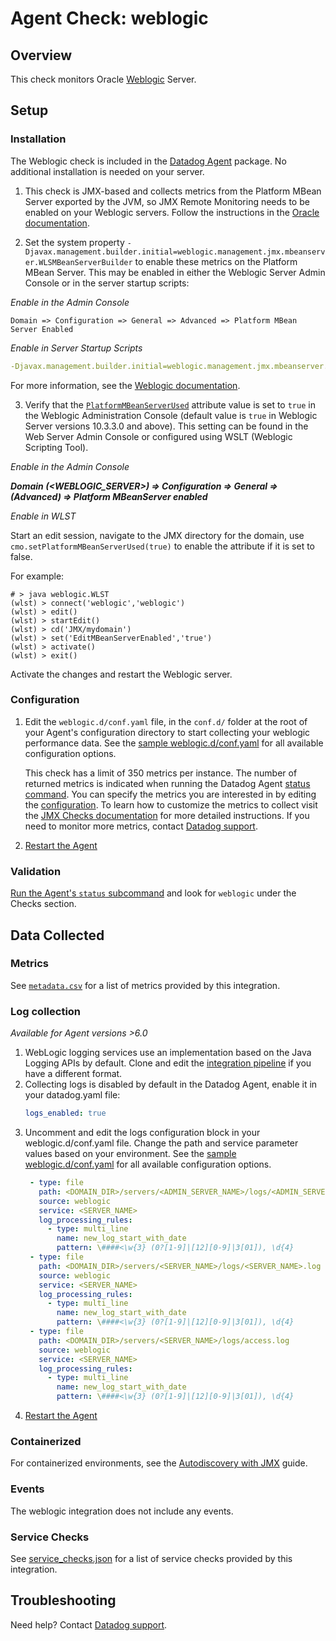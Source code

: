 # Agent Check: weblogic

## Overview

This check monitors Oracle [Weblogic][1] Server. 

## Setup

### Installation

The Weblogic check is included in the [Datadog Agent][2] package.
No additional installation is needed on your server.

1. This check is JMX-based and collects metrics from the Platform MBean Server exported by the JVM, so JMX Remote Monitoring needs to be enabled on your Weblogic servers. Follow the instructions in the [Oracle documentation][8].

2. Set the system property `-Djavax.management.builder.initial=weblogic.management.jmx.mbeanserver.WLSMBeanServerBuilder` to enable these metrics on the Platform MBean Server. This may be enabled in either the Weblogic Server Admin Console or in the server startup scripts:

_Enable in the Admin Console_

```
Domain => Configuration => General => Advanced => Platform MBean Server Enabled
```
_Enable in Server Startup Scripts_
```yaml
-Djavax.management.builder.initial=weblogic.management.jmx.mbeanserver.WLSMBeanServerBuilder
```

For more information, see the [Weblogic documentation][13].

3. Verify that the [`PlatformMBeanServerUsed`][9] attribute value is set to `true` in the Weblogic Administration Console (default value is `true` in Weblogic Server versions 10.3.3.0 and above). This setting can be found in the Web Server Admin Console or configured using WSLT (Weblogic Scripting Tool). 

_Enable in the Admin Console_


_**Domain (<WEBLOGIC_SERVER>) => Configuration => General => (Advanced) => Platform MBeanServer enabled**_


_Enable in WLST_

Start an edit session, navigate to the JMX directory for the domain, use `cmo.setPlatformMBeanServerUsed(true)` to enable the attribute if it is set to false.

For example:
```
# > java weblogic.WLST
(wlst) > connect('weblogic','weblogic')
(wlst) > edit()
(wlst) > startEdit()
(wlst) > cd('JMX/mydomain')
(wlst) > set('EditMBeanServerEnabled','true')
(wlst) > activate()
(wlst) > exit()
```

Activate the changes and restart the Weblogic server.

### Configuration

1. Edit the `weblogic.d/conf.yaml` file, in the `conf.d/` folder at the root of your
   Agent's configuration directory to start collecting your weblogic performance data.
   See the [sample weblogic.d/conf.yaml][2] for all available configuration options.

   This check has a limit of 350 metrics per instance. The number of returned metrics is indicated when running the Datadog Agent [status command][3].
   You can specify the metrics you are interested in by editing the [configuration][2].
   To learn how to customize the metrics to collect visit the [JMX Checks documentation][4] for more detailed instructions.
   If you need to monitor more metrics, contact [Datadog support][5].

2. [Restart the Agent][6]

### Validation

[Run the Agent's `status` subcommand][3] and look for `weblogic` under the Checks section.

## Data Collected

### Metrics

See [`metadata.csv`][10] for a list of metrics provided by this integration.  

### Log collection

_Available for Agent versions >6.0_

1. WebLogic logging services use an implementation based on the Java Logging APIs by default. Clone and edit the [integration pipeline][11] if you have a different format.
2. Collecting logs is disabled by default in the Datadog Agent, enable it in your datadog.yaml file:
   ```yaml
   logs_enabled: true
   ```
3. Uncomment and edit the logs configuration block in your weblogic.d/conf.yaml file. Change the path and service parameter values based on your environment. See the [sample weblogic.d/conf.yaml][2] for all available configuration options.
   ```yaml
    - type: file
      path: <DOMAIN_DIR>/servers/<ADMIN_SERVER_NAME>/logs/<ADMIN_SERVER_NAME>.log
      source: weblogic
      service: <SERVER_NAME>
      log_processing_rules:
        - type: multi_line
          name: new_log_start_with_date
          pattern: \####<\w{3} (0?[1-9]|[12][0-9]|3[01]), \d{4}
    - type: file
      path: <DOMAIN_DIR>/servers/<SERVER_NAME>/logs/<SERVER_NAME>.log
      source: weblogic
      service: <SERVER_NAME>
      log_processing_rules:
        - type: multi_line
          name: new_log_start_with_date
          pattern: \####<\w{3} (0?[1-9]|[12][0-9]|3[01]), \d{4}
    - type: file
      path: <DOMAIN_DIR>/servers/<SERVER_NAME>/logs/access.log
      source: weblogic
      service: <SERVER_NAME>
      log_processing_rules:
        - type: multi_line
          name: new_log_start_with_date
          pattern: \####<\w{3} (0?[1-9]|[12][0-9]|3[01]), \d{4}
   ```
4. [Restart the Agent][6]

### Containerized
For containerized environments, see the [Autodiscovery with JMX][12] guide.

### Events

The weblogic integration does not include any events.

### Service Checks

See [service_checks.json][7] for a list of service checks provided by this integration.

## Troubleshooting

Need help? Contact [Datadog support][5].


[1]: **LINK_TO_INTEGERATION_SITE**
[2]: https://github.com/DataDog/integrations-core/blob/master/weblogic/datadog_checks/weblogic/data/conf.yaml.example
[3]: https://docs.datadoghq.com/agent/guide/agent-commands/#agent-status-and-information
[4]: https://docs.datadoghq.com/integrations/java/
[5]: https://docs.datadoghq.com/help/
[6]: https://docs.datadoghq.com/agent/guide/agent-commands/#start-stop-and-restart-the-agent
[7]: https://github.com/DataDog/integrations-core/blob/master/weblogic/assets/service_checks.json
[8]: https://docs.oracle.com/javase/8/docs/technotes/guides/management/agent.html#gdenl
[9]: https://docs.oracle.com/en/middleware/standalone/weblogic-server/14.1.1.0/jmxcu/understandwls.html#GUID-1D2E290E-F762-44A8-99C2-EB857EB12387
[10]: https://github.com/DataDog/integrations-core/blob/master/weblogic/metadata.csv
[11]: https://docs.datadoghq.com/logs/processing/#integration-pipelines 
[12]: https://docs.datadoghq.com/agent/guide/autodiscovery-with-jmx/?tab=containerizedagent
[13]: https://support.oracle.com/cloud/faces/DocumentDisplay?_afrLoop=308314682308664&_afrWindowMode=0&id=1465052.1&_adf.ctrl-state=10ue97j4er_4